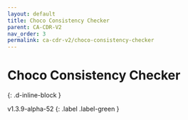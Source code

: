 ```yaml
---
layout: default
title: Choco Consistency Checker
parent: CA-CDR-V2
nav_order: 3
permalink: ca-cdr-v2/choco-consistency-checker
---
```


# Choco Consistency Checker
{: .d-inline-block }

v1.3.9-alpha-52
{: .label .label-green }